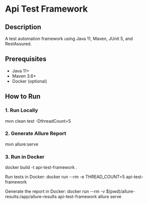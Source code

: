 # Api Test Framework

## Description
A test automation framework using Java 11, Maven, JUnit 5, and RestAssured.

## Prerequisites
- Java 11+
- Maven 3.6+
- Docker (optional)

## How to Run

### 1. Run Locally
mvn clean test -DthreadCount=5

### 2. Generate Allure Report
mvn allure:serve

### 3. Run in Docker
docker build -t api-test-framework .

Run tests in Docker:
docker run --rm -e THREAD_COUNT=5 api-test-framework

Generate the report in Docker:
docker run --rm -v $(pwd)/allure-results:/app/allure-results api-test-framework allure serve
